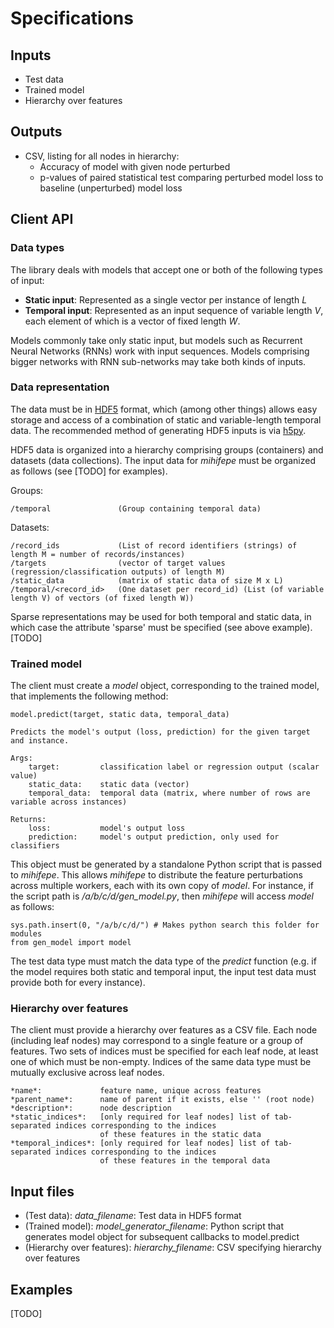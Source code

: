 Specifications
==============

Inputs
------
- Test data
- Trained model
- Hierarchy over features

Outputs
-------
- CSV, listing for all nodes in hierarchy:
    - Accuracy of model with given node perturbed
    - p-values of paired statistical test comparing perturbed model loss to baseline (unperturbed) model loss

Client API
----------

### Data types
The library deals with models that accept one or both of the following types of input:
- **Static input**: Represented as a single vector per instance of length *L*
- **Temporal input**: Represented as an input sequence of variable length *V*, each element of which is a vector of fixed length *W*.

Models commonly take only static input, but models such as Recurrent Neural Networks (RNNs) work with input sequences. Models comprising bigger networks with RNN sub-networks may take both kinds of inputs.

### Data representation
The data must be in [HDF5](https://support.hdfgroup.org/HDF5/) format, which (among other things) allows easy storage and access of a combination of static and variable-length temporal data. The recommended method of generating HDF5 inputs is via [h5py](http://docs.h5py.org/en/latest/index.html).

HDF5 data is organized into a hierarchy comprising groups (containers) and datasets (data collections).
The input data for *mihifepe* must be organized as follows (see [TODO] for examples).

Groups:

    /temporal               (Group containing temporal data)

Datasets:

    /record_ids             (List of record identifiers (strings) of length M = number of records/instances)
    /targets                (vector of target values (regression/classification outputs) of length M)
    /static_data            (matrix of static data of size M x L)
    /temporal/<record_id>   (One dataset per record_id) (List (of variable length V) of vectors (of fixed length W))

Sparse representations may be used for both temporal and static data, in which case the attribute 'sparse' must be specified (see above example). [TODO]

### Trained model
The client must create a *model* object, corresponding to the trained model, that implements the following method:

    model.predict(target, static data, temporal_data)
    
    Predicts the model's output (loss, prediction) for the given target and instance.
    
    Args:
        target:         classification label or regression output (scalar value)
        static_data:    static data (vector)
        temporal_data:  temporal data (matrix, where number of rows are variable across instances)
    
    Returns:
        loss:           model's output loss
        prediction:     model's output prediction, only used for classifiers

This object must be generated by a standalone Python script that is passed to *mihifepe*. This allows *mihifepe* to distribute the feature perturbations across multiple workers, each with its own copy of *model*. For instance, if the script path is */a/b/c/d/gen_model.py*, then *mihifepe* will access *model* as follows:

    sys.path.insert(0, "/a/b/c/d/") # Makes python search this folder for modules
    from gen_model import model

The test data type must match the data type of the *predict* function (e.g. if the model requires both static and temporal input, the input test data must provide both for every instance).

### Hierarchy over features
The client must provide a hierarchy over features as a CSV file. Each node (including leaf nodes) may correspond to a single feature or a group of features. Two sets of indices must be specified for each leaf node, at least one of which must be non-empty. Indices of the same data type must be mutually exclusive across leaf nodes.

    *name*:             feature name, unique across features
    *parent_name*:      name of parent if it exists, else '' (root node)
    *description*:      node description
    *static_indices*:   [only required for leaf nodes] list of tab-separated indices corresponding to the indices
                        of these features in the static data
    *temporal_indices*: [only required for leaf nodes] list of tab-separated indices corresponding to the indices
                        of these features in the temporal data

Input files
-----

- (Test data): *data_filename*: Test data in HDF5 format
- (Trained model): *model_generator_filename*: Python script that generates model object for subsequent callbacks to model.predict
- (Hierarchy over features): *hierarchy_filename*: CSV specifying hierarchy over features

Examples
--------
[TODO]
